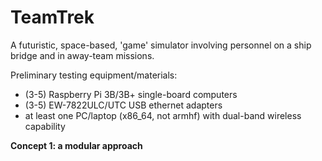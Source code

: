 # TeamTrek
A futuristic, space-based, 'game' simulator involving personnel on a ship bridge and in away-team missions.

Preliminary testing equipment/materials:
 - (3-5) Raspberry Pi 3B/3B+ single-board computers
 - (3-5) EW-7822ULC/UTC USB ethernet adapters
 - at least one PC/laptop (x86_64, not armhf) with dual-band wireless capability
 
**Concept 1: a modular approach**
